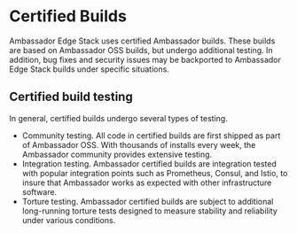 # Certified Builds

Ambassador Edge Stack uses certified Ambassador builds. These builds are based on Ambassador OSS builds, but undergo additional testing. In addition, bug fixes and security issues may be backported to Ambassador Edge Stack builds under specific situations.



## Certified build testing

In general, certified builds undergo several types of testing.

* Community testing. All code in certified builds are first shipped as part of Ambassador OSS. With thousands of installs every week, the Ambassador community provides extensive testing.
* Integration testing. Ambassador certified builds are integration tested with popular integration points such as Prometheus, Consul, and Istio, to insure that Ambassador works as expected with other infrastructure software.
* Torture testing. Ambassador certified builds are subject to additional long-running torture tests designed to measure stability and reliability under various conditions.